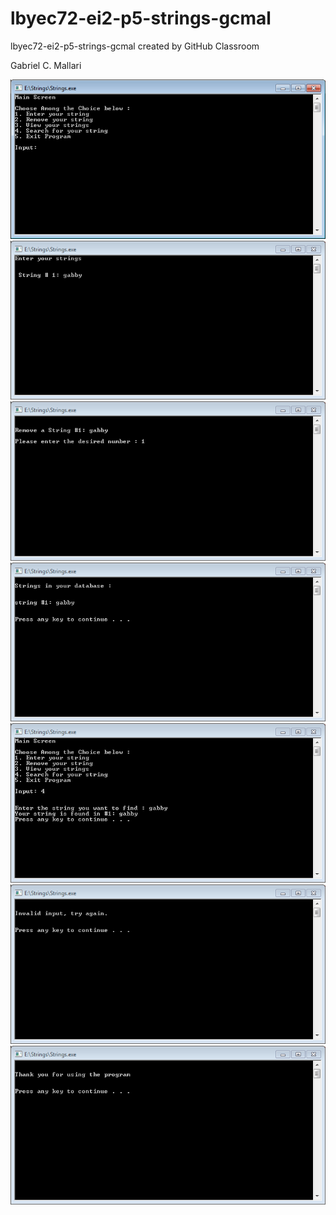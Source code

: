 # lbyec72-ei2-p5-strings-gcmal
lbyec72-ei2-p5-strings-gcmal created by GitHub Classroom

Gabriel C. Mallari

![](pic1.PNG)
![](pic2.PNG)
![](pic3.PNG)
![](pic4.PNG)
![](pic5.PNG)
![](pic7.PNG)
![](pic8.PNG)
